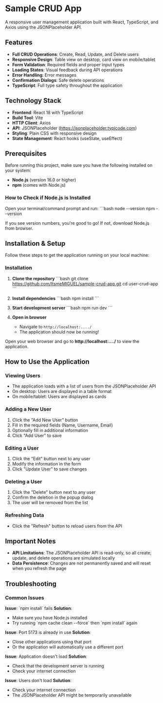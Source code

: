 # Sample CRUD App

A responsive user management application built with React, TypeScript, and Axios using the JSONPlaceholder API.

## Features

- **Full CRUD Operations**: Create, Read, Update, and Delete users
- **Responsive Design**: Table view on desktop, card view on mobile/tablet
- **Form Validation**: Required fields and proper input types
- **Loading States**: Visual feedback during API operations
- **Error Handling**: Error messages
- **Confirmation Dialogs**: Safe delete operations
- **TypeScript**: Full type safety throughout the application

## Technology Stack

- **Frontend**: React 18 with TypeScript
- **Build Tool**: Vite
- **HTTP Client**: Axios
- **API**: JSONPlaceholder (https://jsonplaceholder.typicode.com)
- **Styling**: Plain CSS with responsive design
- **State Management**: React hooks (useState, useEffect)

## Prerequisites

Before running this project, make sure you have the following installed on your system:

- **Node.js** (version 16.0 or higher)
- **npm** (comes with Node.js)

### How to Check if Node.js is Installed

Open your terminal/command prompt and run:
\`\`\`bash
node --version
npm --version

If you see version numbers, you're good to go! If not, download Node.js from browser.

## Installation & Setup

Follow these steps to get the application running on your local machine:

### Installation

1. **Clone the repository**
   \`\`\`bash
   git clone https://github.com/ItsmeMIGUEL/sample-crud-app.git
   cd user-crud-app
   \`\`\`

2. **Install dependencies**
   \`\`\`bash
   npm install
   \`\`\`

3. **Start development server**
   \`\`\`bash
   npm run dev
   \`\`\`

4. **Open in browser**
   - Navigate to `http://localhost:..../`
   - The application should now be running!

Open your web browser and go to **http://localhost:..../** to view the application.

## How to Use the Application

### Viewing Users

- The application loads with a list of users from the JSONPlaceholder API
- On desktop: Users are displayed in a table format
- On mobile/tablet: Users are displayed as cards

### Adding a New User

1. Click the "Add New User" button
2. Fill in the required fields (Name, Username, Email)
3. Optionally fill in additional information
4. Click "Add User" to save

### Editing a User

1. Click the "Edit" button next to any user
2. Modify the information in the form
3. Click "Update User" to save changes

### Deleting a User

1. Click the "Delete" button next to any user
2. Confirm the deletion in the popup dialog
3. The user will be removed from the list

### Refreshing Data

- Click the "Refresh" button to reload users from the API

## Important Notes

- **API Limitations**: The JSONPlaceholder API is read-only, so all create, update, and delete operations are simulated locally
- **Data Persistence**: Changes are not permanently saved and will reset when you refresh the page

## Troubleshooting

### Common Issues

**Issue**: \`npm install\` fails
**Solution**:

- Make sure you have Node.js installed
- Try running \`npm cache clean --force\` then \`npm install\` again

**Issue**: Port 5173 is already in use
**Solution**:

- Close other applications using that port
- Or the application will automatically use a different port

**Issue**: Application doesn't load
**Solution**:

- Check that the development server is running
- Check your internet connection

**Issue**: Users don't load
**Solution**:

- Check your internet connection
- The JSONPlaceholder API might be temporarily unavailable
